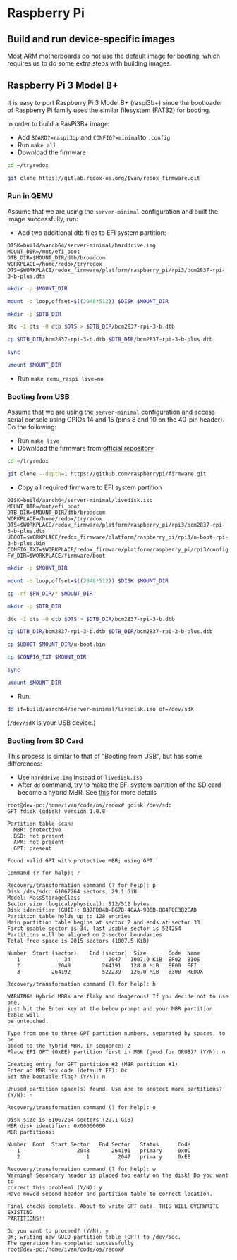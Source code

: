 # Raspberry Pi

## Build and run device-specific images

Most ARM motherboards do not use the default image for booting, which requires us to do some extra steps with building images.

## Raspberry Pi 3 Model B+

It is easy to port Raspberry Pi 3 Model B+ (raspi3b+) since the bootloader of Raspberry Pi family uses the similar filesystem (FAT32) for booting.


In order to build a RasPi3B+ image:

- Add `BOARD?=raspi3bp` and `CONFIG?=minimal`to `.config`
- Run `make all`
- Download the firmware

```sh
cd ~/tryredox
```

```sh
git clone https://gitlab.redox-os.org/Ivan/redox_firmware.git
```

### Run in QEMU

Assume that we are using the `server-minimal` configuration and built the image successfully, run:

- Add two additional dtb files to EFI system partition:

```
DISK=build/aarch64/server-minimal/harddrive.img
MOUNT_DIR=/mnt/efi_boot
DTB_DIR=$MOUNT_DIR/dtb/broadcom
WORKPLACE=/home/redox/tryredox
DTS=$WORKPLACE/redox_firmware/platform/raspberry_pi/rpi3/bcm2837-rpi-3-b-plus.dts
```

```sh
mkdir -p $MOUNT_DIR
```

```sh
mount -o loop,offset=$((2048*512)) $DISK $MOUNT_DIR
```

```sh
mkdir -p $DTB_DIR
```

```sh
dtc -I dts -O dtb $DTS > $DTB_DIR/bcm2837-rpi-3-b.dtb
```

```sh
cp $DTB_DIR/bcm2837-rpi-3-b.dtb $DTB_DIR/bcm2837-rpi-3-b-plus.dtb
```

```sh
sync
```

```sh
umount $MOUNT_DIR
```

- Run `make qemu_raspi live=no`

### Booting from USB

Assume that we are using the `server-minimal` configuration and access serial console using GPIOs 14 and 15 (pins 8 and 10 on the 40-pin header). Do the following:

- Run `make live`
- Download the firmware from [official repository](https://github.com/raspberrypi/firmware/tree/master/boot)

```sh
cd ~/tryredox
```

```sh
git clone --depth=1 https://github.com/raspberrypi/firmware.git
```

- Copy all required firmware to EFI system partition

```
DISK=build/aarch64/server-minimal/livedisk.iso
MOUNT_DIR=/mnt/efi_boot
DTB_DIR=$MOUNT_DIR/dtb/broadcom
WORKPLACE=/home/redox/tryredox
DTS=$WORKPLACE/redox_firmware/platform/raspberry_pi/rpi3/bcm2837-rpi-3-b-plus.dts
UBOOT=$WORKPLACE/redox_firmware/platform/raspberry_pi/rpi3/u-boot-rpi-3-b-plus.bin
CONFIG_TXT=$WORKPLACE/redox_firmware/platform/raspberry_pi/rpi3/config.txt
FW_DIR=$WORKPLACE/firmware/boot
```

```sh
mkdir -p $MOUNT_DIR
```

```sh
mount -o loop,offset=$((2048*512)) $DISK $MOUNT_DIR
```

```sh
cp -rf $FW_DIR/* $MOUNT_DIR
```

```sh
mkdir -p $DTB_DIR
```

```sh
dtc -I dts -O dtb $DTS > $DTB_DIR/bcm2837-rpi-3-b.dtb
```

```sh
cp $DTB_DIR/bcm2837-rpi-3-b.dtb $DTB_DIR/bcm2837-rpi-3-b-plus.dtb
```

```sh
cp $UBOOT $MOUNT_DIR/u-boot.bin
```

```sh
cp $CONFIG_TXT $MOUNT_DIR
```

```sh
sync
```

```sh
umount $MOUNT_DIR
```

- Run:

```sh
dd if=build/aarch64/server-minimal/livedisk.iso of=/dev/sdX
```

(`/dev/sdX` is your USB device.)

### Booting from SD Card

This process is similar to that of "Booting from USB", but has some differences:

- Use `harddrive.img` instead of `livedisk.iso`
- After `dd` command, try to make the EFI system partition of the SD card become a hybrid MBR. See [this](https://www.eisfunke.com/posts/2023/uefi-boot-on-raspberry-pi-3.html) for more details

```
root@dev-pc:/home/ivan/code/os/redox# gdisk /dev/sdc
GPT fdisk (gdisk) version 1.0.8

Partition table scan:
  MBR: protective
  BSD: not present
  APM: not present
  GPT: present

Found valid GPT with protective MBR; using GPT.

Command (? for help): r

Recovery/transformation command (? for help): p
Disk /dev/sdc: 61067264 sectors, 29.1 GiB
Model: MassStorageClass
Sector size (logical/physical): 512/512 bytes
Disk identifier (GUID): B37FD04D-B67D-48AA-900B-884F0E3B2EAD
Partition table holds up to 128 entries
Main partition table begins at sector 2 and ends at sector 33
First usable sector is 34, last usable sector is 524254
Partitions will be aligned on 2-sector boundaries
Total free space is 2015 sectors (1007.5 KiB)

Number  Start (sector)    End (sector)  Size       Code  Name
   1              34            2047   1007.0 KiB  EF02  BIOS
   2            2048          264191   128.0 MiB   EF00  EFI
   3          264192          522239   126.0 MiB   8300  REDOX

Recovery/transformation command (? for help): h

WARNING! Hybrid MBRs are flaky and dangerous! If you decide not to use one,
just hit the Enter key at the below prompt and your MBR partition table will
be untouched.

Type from one to three GPT partition numbers, separated by spaces, to be
added to the hybrid MBR, in sequence: 2
Place EFI GPT (0xEE) partition first in MBR (good for GRUB)? (Y/N): n

Creating entry for GPT partition #2 (MBR partition #1)
Enter an MBR hex code (default EF): 0c
Set the bootable flag? (Y/N): n

Unused partition space(s) found. Use one to protect more partitions? (Y/N): n

Recovery/transformation command (? for help): o

Disk size is 61067264 sectors (29.1 GiB)
MBR disk identifier: 0x00000000
MBR partitions:

Number  Boot  Start Sector   End Sector   Status      Code
   1                  2048       264191   primary     0x0C
   2                     1         2047   primary     0xEE

Recovery/transformation command (? for help): w
Warning! Secondary header is placed too early on the disk! Do you want to
correct this problem? (Y/N): y
Have moved second header and partition table to correct location.

Final checks complete. About to write GPT data. THIS WILL OVERWRITE EXISTING
PARTITIONS!!

Do you want to proceed? (Y/N): y
OK; writing new GUID partition table (GPT) to /dev/sdc.
The operation has completed successfully.
root@dev-pc:/home/ivan/code/os/redox#
```

